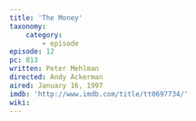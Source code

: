 ```yaml
---
title: 'The Money'
taxonomy:
    category:
        - episode
episode: 12
pc: 813
written: Peter Mehlman
directed: Andy Ackerman
aired: January 16, 1997
imdb: 'http://www.imdb.com/title/tt0697734/'
wiki:
---
```

